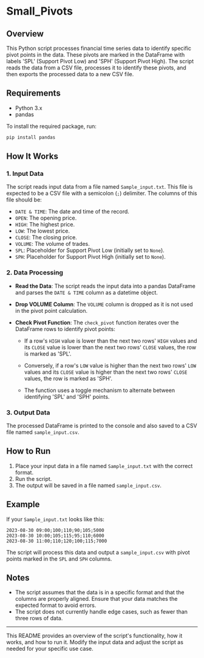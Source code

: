 # Small_Pivots

## Overview

This Python script processes financial time series data to identify specific pivot points in the data. These pivots are marked in the DataFrame with labels 'SPL' (Support Pivot Low) and 'SPH' (Support Pivot High). The script reads the data from a CSV file, processes it to identify these pivots, and then exports the processed data to a new CSV file.

## Requirements

- Python 3.x
- pandas

To install the required package, run:

```bash
pip install pandas
```

## How It Works

### 1. Input Data

The script reads input data from a file named `Sample_input.txt`. This file is expected to be a CSV file with a semicolon (`;`) delimiter. The columns of this file should be:

- `DATE & TIME`: The date and time of the record.
- `OPEN`: The opening price.
- `HIGH`: The highest price.
- `LOW`: The lowest price.
- `CLOSE`: The closing price.
- `VOLUME`: The volume of trades.
- `SPL`: Placeholder for Support Pivot Low (initially set to `None`).
- `SPH`: Placeholder for Support Pivot High (initially set to `None`).

### 2. Data Processing

- **Read the Data**: The script reads the input data into a pandas DataFrame and parses the `DATE & TIME` column as a datetime object.
  
- **Drop VOLUME Column**: The `VOLUME` column is dropped as it is not used in the pivot point calculation.

- **Check Pivot Function**: The `check_pivot` function iterates over the DataFrame rows to identify pivot points:
  
  - If a row's `HIGH` value is lower than the next two rows' `HIGH` values and its `CLOSE` value is lower than the next two rows' `CLOSE` values, the row is marked as 'SPL'.
  
  - Conversely, if a row's `LOW` value is higher than the next two rows' `LOW` values and its `CLOSE` value is higher than the next two rows' `CLOSE` values, the row is marked as 'SPH'.
  
  - The function uses a toggle mechanism to alternate between identifying 'SPL' and 'SPH' points.

### 3. Output Data

The processed DataFrame is printed to the console and also saved to a CSV file named `sample_input.csv`.

## How to Run

1. Place your input data in a file named `Sample_input.txt` with the correct format.
2. Run the script.
3. The output will be saved in a file named `sample_input.csv`.

## Example

If your `Sample_input.txt` looks like this:

```
2023-08-30 09:00;100;110;90;105;5000
2023-08-30 10:00;105;115;95;110;6000
2023-08-30 11:00;110;120;100;115;7000
```

The script will process this data and output a `sample_input.csv` with pivot points marked in the `SPL` and `SPH` columns.

## Notes

- The script assumes that the data is in a specific format and that the columns are properly aligned. Ensure that your data matches the expected format to avoid errors.
- The script does not currently handle edge cases, such as fewer than three rows of data.

---

This README provides an overview of the script's functionality, how it works, and how to run it. Modify the input data and adjust the script as needed for your specific use case.
